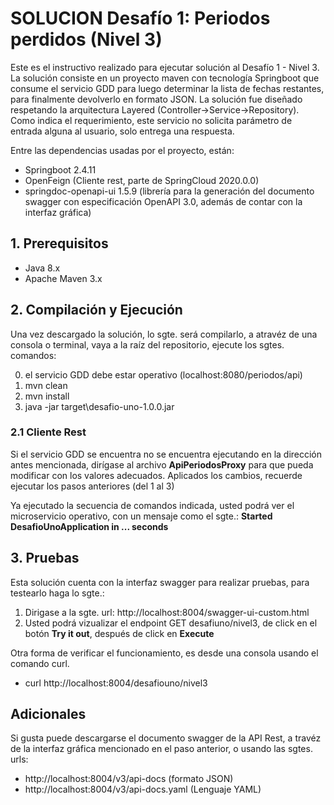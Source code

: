 # SOLUCION Desafío 1: Periodos perdidos (Nivel 3)
Este es el instructivo realizado para ejecutar solución al Desafío 1 - Nivel 3. La solución consiste en un proyecto maven con tecnología Springboot que consume el servicio GDD para luego determinar la lista de fechas restantes, para finalmente devolverlo en formato JSON. 
La solución fue diseñado respetando la arquitectura Layered (Controller->Service->Repository). Como indica el requerimiento, este servicio no solicita parámetro de entrada alguna al usuario, solo entrega una respuesta.

Entre las dependencias usadas por el proyecto, están:
- Springboot 2.4.11
- OpenFeign (Cliente rest, parte de SpringCloud 2020.0.0)
- springdoc-openapi-ui 1.5.9 (librería para la generación del documento swagger con especificación OpenAPI 3.0, además de contar con la interfaz gráfica)

## 1. Prerequisitos
- Java 8.x
- Apache Maven 3.x

## 2. Compilación y Ejecución
Una vez descargado la solución, lo sgte. será compilarlo, a atravéz de una consola o terminal, vaya a la raíz del repositorio, ejecute los sgtes. comandos:

0. el servicio GDD debe estar operativo (localhost:8080/periodos/api)
1. mvn clean
2. mvn install
3. java -jar target\desafio-uno-1.0.0.jar

### 2.1 Cliente Rest
Si el servicio GDD se encuentra no se encuentra ejecutando en la dirección antes mencionada, dirígase al archivo **ApiPeriodosProxy** para que pueda modificar con los valores adecuados.
Aplicados los cambios, recuerde ejecutar los pasos anteriores (del 1 al 3)

Ya ejecutado la secuencia de comandos indicada, usted podrá ver el microservicio operativo, con un mensaje como el sgte.: **Started DesafioUnoApplication in ... seconds**

## 3. Pruebas
Esta solución cuenta con la interfaz swagger para realizar pruebas, para testearlo haga lo sgte.:
1. Dirigase a la sgte. url: http://localhost:8004/swagger-ui-custom.html
2. Usted podrá vizualizar el endpoint GET desafiuno/nivel3, de click en el botón **Try it out**, después de click en **Execute**

Otra forma de verificar el funcionamiento, es desde una consola usando el comando curl.
- curl http://localhost:8004/desafiouno/nivel3

## Adicionales
Si gusta puede descargarse el documento swagger de la API Rest, a travéz de la interfaz gráfica mencionado en el paso anterior, o usando las sgtes. urls:
- http://localhost:8004/v3/api-docs (formato JSON)
- http://localhost:8004/v3/api-docs.yaml (Lenguaje YAML)
